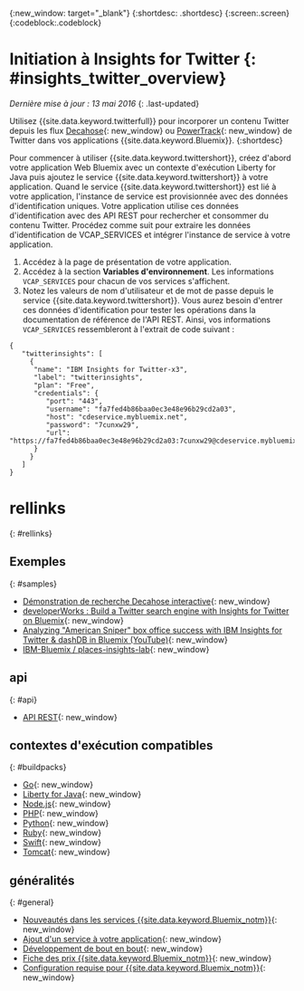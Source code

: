 {:new_window: target="_blank"}
{:shortdesc: .shortdesc}
{:screen:.screen}
{:codeblock:.codeblock}

# Initiation à Insights for Twitter {: #insights_twitter_overview}

*Dernière mise à jour : 13 mai 2016*
{: .last-updated}

Utilisez {{site.data.keyword.twitterfull}} pour incorporer un contenu Twitter depuis les flux [Decahose](http://support.gnip.com/apis/firehose/overview.html){: new_window} ou [PowerTrack](http://support.gnip.com/apis/powertrack/overview.html){: new_window} de  Twitter dans vos applications {{site.data.keyword.Bluemix}}.
{:shortdesc}

Pour commencer à utiliser {{site.data.keyword.twittershort}}, créez d'abord votre application Web Bluemix avec un contexte d'exécution Liberty for Java puis ajoutez le service {{site.data.keyword.twittershort}} à votre application. Quand le service {{site.data.keyword.twittershort}} est lié à votre application, l'instance de service est provisionnée avec des données d'identification uniques. Votre application utilise ces données d'identification avec des API REST pour rechercher et consommer du contenu Twitter. Procédez comme suit pour extraire les données d'identification de VCAP_SERVICES et intégrer l'instance de service à votre application.

1. Accédez à la page de présentation de votre application.
2. Accédez à la section **Variables d'environnement**. Les informations `VCAP_SERVICES` pour chacun de vos services s'affichent.
3. Notez les valeurs de nom d'utilisateur et de mot de passe depuis le service {{site.data.keyword.twittershort}}. Vous aurez besoin d'entrer ces données d'identification pour tester les opérations dans la documentation de référence de l'API REST. Ainsi, vos informations `VCAP_SERVICES` ressembleront à l'extrait de code suivant :

```
{  
   "twitterinsights": [    
     {      
      "name": "IBM Insights for Twitter-x3",
      "label": "twitterinsights",
      "plan": "Free",
      "credentials": {
         "port": "443",
         "username": "fa7fed4b86baa0ec3e48e96b29cd2a03",
         "host": "cdeservice.mybluemix.net",
         "password": "7cunxw29",
         "url": "https://fa7fed4b86baa0ec3e48e96b29cd2a03:7cunxw29@cdeservice.mybluemix.net"
      }
     }  
   ]
}
```

<!--
## Adding Insights for Twitter to your application {: #adding_twitter}

The following instructions guide you through the process of creating an application, binding the application to the {{site.data.keyword.twittershort}} service, and retrieving the service credentials to interact with REST API operations in the provided API reference documentation.

### Create an application
For demonstration purposes, you'll create an application using the Liberty for Java&trade;  runtime, but the general process described below can be applied to other runtimes. If you don't have an existing application, click **CREATE AN APP** in the dashboard. When asked to confirm the type of app, click **WEB**.

1. Open the **Catalog** menu.
2. From the **Runtimes** section, click **Liberty for Java**.
3. Click **Create**.
4. In the **App Name** field, specify the name of your app.
5. Click **Finish**. Wait for your application to provision.

### Add the Insights for Twitter service
Follow these steps to add the {{site.data.keyword.twittershort}} service to your app.

1. Open the **Catalog** menu.
2. From the **Data & Analytics** section, click the {{site.data.keyword.twittershort}} tile.
3. In the **App** field, select the name of your app.
4. Click **Create**.
5. When prompted, click **Restage** to restart your application.
-->

# rellinks
{: #rellinks}
## Exemples
{: #samples}
* [Démonstration de recherche Decahose interactive](https://cdetestapp.mybluemix.net/){: new_window}
* [developerWorks : Build a Twitter search engine with Insights for Twitter on Bluemix](http://www.ibm.com/developerworks/cloud/library/cl-twitter-search-insights-bluemix-trs/index.html){: new_window}
* [Analyzing "American Sniper" box office success with IBM Insights for Twitter &  dashDB in Bluemix (YouTube)](https://www.youtube.com/watch?v=Gfk5quglXvI){: new_window}
* [IBM-Bluemix / places-insights-lab](https://github.com/IBM-Bluemix/places-insights-lab){: new_window}

## api
{: #api}
* [API REST](https://cdeservice.{APPDomain}/rest-api/){: new_window}

## contextes d'exécution compatibles
{: #buildpacks}
* [Go](https://console.{DomainName}/docs/runtimes/go/index.html){: new_window}
* [Liberty for Java](https://console.{DomainName}/docs/runtimes/liberty/index.html){: new_window}
* [Node.js](https://console.{DomainName}/docs/runtimes/nodejs/index.html){: new_window}
* [PHP](https://console.{DomainName}/docs/runtimes/php/index.html){: new_window}
* [Python](https://console.{DomainName}/docs/runtimes/python/index.html){: new_window}
* [Ruby](https://console.{DomainName}/docs/runtimes/ruby/index.html){: new_window}
* [Swift](https://console.{DomainName}/docs/runtimes/swift/index.html){: new_window}
* [Tomcat](https://console.{DomainName}/docs/runtimes/tomcat/index.html){: new_window}

## généralités
{: #general}
* [Nouveautés dans les services {{site.data.keyword.Bluemix_notm}}](http://www.ng.bluemix.net/docs/whatsnew/index.html#services_category){: new_window}
* [Ajout d'un service à votre application](../reqnsi.html){: new_window}
* [Développement de bout en bout](https://console.{DomainName}/docs/cfapps/ee.html){: new_window}
* [Fiche des prix {{site.data.keyword.Bluemix_notm}}](https://console.{DomainName}/pricing/){: new_window}
* [Configuration requise pour {{site.data.keyword.Bluemix_notm}}](https://developer.ibm.com/bluemix/support/#prereqs){: new_window}

